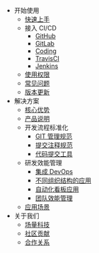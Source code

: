 - 开始使用
    - [快速上手](guide.md)
    - 接入 CI/CD
        - [GitHub](intergration/github.md)
        - [GitLab](intergration/gitlab.md)
        - [Coding](intergration/coding.md)
        - [TravisCI](intergration/travis.md)
        - [Jenkins](intergration/jenkins.md)
    - [使用权限](permission.md)
    - [常见问题](faq.md)
    - [版本更新](updates.md)
- 解决方案
    - [核心优势](advantage.md)
    - [产品说明](introduction.md)
    - 开发流程标准化
        - [GIT 管理规范](flow.md)
        - [提交注释规范](commit-comment.md)
        - [代码提交工具](commits.md)
    - 研发效能管理
        - [集成 DevOps](dem/devops.md)
        - [不同组织结构的应用](dem/structure.md)
        - [自动化看板应用](dem/kanban.md)
        - [团队效能管理](dem/team.md)
    - [应用场景](usage.md)
- 关于我们
    - [场量科技](fieldtech.md)
    - [社区贡献](community.md)
    - [合作关系](partners.md)
